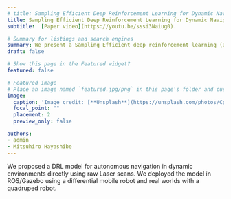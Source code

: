 ```yaml
---
# title: Sampling Efficient Deep Reinforcement Learning for Dynamic Navigation with Raw Laser Scans
title: Sampling Efficient Deep Reinforcement Learning for Dynamic Navigation with Raw Laser Scans
subtitle:  [Paper video](https://youtu.be/sssi3Naiug0).

# Summary for listings and search engines
summary: We present a Sampling Efficient deep reinforcement learning (DRL) framework for Dynamic Navigation (SEDN) directly using raw laser scans. To accelerate the running of DRL training and simulate the laser sensor, we specially designed a kinematics-based simulator, where the learned policy can be directly transferred into a physics-based Gazebo simulator and the real world. Moreover, the policy acquired from a specific environment can be directly generalized to other diverse environments that have never been explored by the DRL model. To individually extract the motion features of surroundings, we transformed the center of the previous laser scans into the center of the current laser sensor. After processing the transformed laser scans with convoluted neural networks, the abstract features which state predictions for other moving objects, can be extracted for further DRL neural networks. To further enhance the sampling efficiency, and thus, optimize the navigation policy quickly and stably, we integrate optimal reciprocal collision avoidance (ORCA) to generate auxiliary action alternatives. Various experiments against several state-of-the-art baselines and sim-to-real implementations demonstrate a high success rate of dynamic navigation, superior generality, simulator effectiveness, and efficient sampling of our approach.
draft: false

# Show this page in the Featured widget?
featured: false

# Featured image
# Place an image named `featured.jpg/png` in this page's folder and customize its options here.
image:
  caption: 'Image credit: [**Unsplash**](https://unsplash.com/photos/CpkOjOcXdUY)'
  focal_point: ""
  placement: 2
  preview_only: false

authors:
- admin
- Mitsuhiro Hayashibe
---
```


We proposed a DRL model for autonomous navigation in dynamic environments directly using raw Laser scans. We deployed the model in ROS/Gazebo using a differential mobile robot and real worlds with a quadruped robot.
